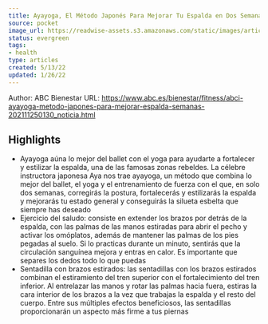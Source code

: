 ```yaml
---
title: Ayayoga, El Método Japonés Para Mejorar Tu Espalda en Dos Semanas
source: pocket
image_url: https://readwise-assets.s3.amazonaws.com/static/images/article1.be68295a7e40.png
status: evergreen
tags: 
- health 
type: articles
created: 5/13/22
updated: 1/26/22
---
```


Author: ABC Bienestar
URL: https://www.abc.es/bienestar/fitness/abci-ayayoga-metodo-japones-para-mejorar-espalda-semanas-202111250130_noticia.html

## Highlights
- Ayayoga aúna lo mejor del ballet con el yoga para ayudarte a fortalecer y estilizar la espalda, una de las famosas zonas rebeldes. La célebre instructora japonesa Aya nos trae ayayoga, un método que combina lo mejor del ballet, el yoga y el entrenamiento de fuerza con el que, en solo dos semanas, corregirás la postura, fortalecerás y estilizarás la espalda y mejorarás tu estado general y conseguirás la silueta esbelta que siempre has deseado
- Ejercicio del saludo: consiste en extender los brazos por detrás de la espalda, con las palmas de las manos estiradas para abrir el pecho y activar los omóplatos, además de mantener las palmas de los pies pegadas al suelo. Si lo practicas durante un minuto, sentirás que la circulación sanguínea mejora y entras en calor. Es importante que separes los dedos todo lo que puedas
- Sentadilla con brazos estirados: las sentadillas con los brazos estirados combinan el estiramiento del tren superior con el fortalecimiento del tren inferior. Al entrelazar las manos y rotar las palmas hacia fuera, estiras la cara interior de los brazos a la vez que trabajas la espalda y el resto del cuerpo. Entre sus múltiples efectos beneficiosos, las sentadillas proporcionarán un aspecto más firme a tus piernas
